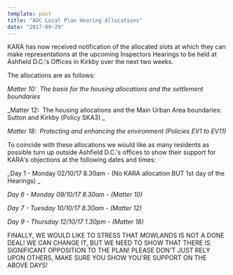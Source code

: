 ```yaml
---
template: post
title: "ADC Local Plan Hearing Allocations"
date: "2017-09-29"
---
```


KARA has now received notification of the allocated slots at which they can make representations at the upcoming Inspectors Hearings to be held at Ashfield D.C.'s Offices in Kirkby over the next two weeks.

The allocations are as follows:

_Matter 10:  The basis for the housing allocations and the settlement boundaries_

_Matter 12:  The housing allocations and the Main Urban Area boundaries: Sutton and Kirkby (Policy SKA3) _

_Matter 18:  Protecting and enhancing the environment (Policies EV1 to EV11)_

To coincide with these allocations we would like as many residents as possible turn up outside Ashfield D.C.'s offices to show their support for KARA's objections at the following dates and times:

_Day 1 - Monday 02/10/17 8.30am - (No KARA allocation BUT 1st day of the Hearings) _

_Day 6 - Monday 09/10/17 8.30am - (Matter 10)_

_Day 7 - Tuesday 10/10/17 8.30am - (Matter 12)_

_Day 9 - Thursday 12/10/17 1.30pm - (Matter 18)_

FINALLY, WE WOULD LIKE TO STRESS THAT MOWLANDS IS NOT A DONE DEAL! WE CAN CHANGE IT, BUT WE NEED TO SHOW THAT THERE IS SIGNIFICANT OPPOSITION TO THE PLAN! PLEASE DON'T JUST RELY UPON OTHERS, MAKE SURE YOU SHOW YOU'RE SUPPORT ON THE ABOVE DAYS!
